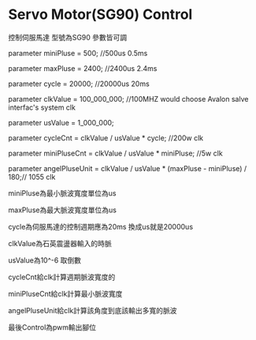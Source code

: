 # Servo Motor(SG90) Control
控制伺服馬達 型號為SG90
參數皆可調

parameter miniPluse 	= 500;			//500us 	0.5ms

parameter maxPluse 	= 2400;			//2400us	2.4ms 

parameter cycle		= 20000;       //20000us 20ms

parameter clkValue 	= 100_000_000;	//100MHZ would choose Avalon salve interfac's system clk

parameter usValue    = 1_000_000;

parameter cycleCnt			= clkValue / usValue * cycle; 		//200w 	clk

parameter miniPluseCnt 		= clkValue / usValue * miniPluse;	//5w	   clk

parameter angelPluseUnit 	= clkValue / usValue * (maxPluse - miniPluse) / 180;// 1055 clk



miniPluse為最小脈波寬度單位為us

maxPluse為最大脈波寬度單位為us

cycle為伺服馬達的控制週期應為20ms 換成us就是20000us

clkValue為石英震盪器輸入的時脈

usValue為10^-6 取倒數

cycleCnt給clk計算週期脈波寬度的

miniPluseCnt給clk計算最小脈波寬度

angelPluseUnit給clk計算該角度到底該輸出多寬的脈波

最後Control為pwm輸出腳位
